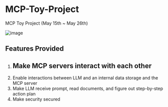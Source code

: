 # MCP-Toy-Project
MCP Toy Project (May 15th ~ May 26th)

![image](https://github.com/user-attachments/assets/541d2c9d-50e6-4b3f-80a4-de386e8e2df5)

## Features Provided
1) Make MCP servers interact with each other
    - 
2) Enable interactions between LLM and an internal data storage and the MCP server
3) Make LLM receive prompt, read documents, and figure out step-by-step action plan
4) Make security secured
